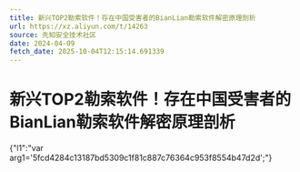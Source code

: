 ```yaml
---
title: 新兴TOP2勒索软件！存在中国受害者的BianLian勒索软件解密原理剖析
url: https://xz.aliyun.com/t/14263
source: 先知安全技术社区
date: 2024-04-09
fetch_date: 2025-10-04T12:15:14.691339
---
```


# 新兴TOP2勒索软件！存在中国受害者的BianLian勒索软件解密原理剖析

{"l1":"var arg1='5fcd4284c13187bd5309c1f81c887c76364c953f8554b47d2d';"}